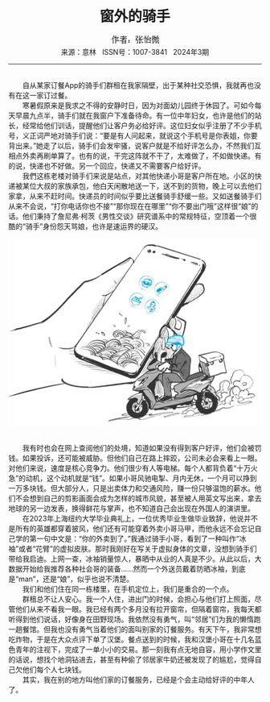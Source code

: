 # <center>窗外的骑手</center>

<div align=center><img src="https://raw.githubusercontent.com/leaguecn/magazines/main/img_authors/%25d7%25f7%25d5%25df%25a3%25ba%25d5%25c5%25e2%25f9%25ce%25a2.jpg"></div>

<center>来源：意林   ISSN号：1007-3841   2024年3期</center>

* * *

<br>　　自从某家订餐App的骑手们群租在我家隔壁，出于某种社交恐惧，我就再也没有在这一家订过餐。  
　　寒暑假原来是我求之不得的安静时日，因为对面幼儿园终于休园了。可如今每天早晨九点半，骑手们就在我窗户下准备待命。有一位中年妇女，也许是他们的站长，经常给他们训话，提醒他们让客户务必给好评。这位妇女似乎注册了不少手机号，义正词严地对骑手们说：“要是有人问起来，就说这个手机号是你表姐，你要背出来。”她走了以后，骑手们会发牢骚，说客户就是不给好评怎么办，不然我们互相点外卖再刷单算了。也有的说，干完这阵就不干了，太难做了，不如做快递。有的说，快递也不好做。另一个回应，快递又不需要客户给好评。  
　　我們这栋老楼对骑手们来说是站点，对其他快递小哥是客户所在地。小区的快递被某位大叔的家族承包，他白天闲散地送一下，送不到的货物，晚上可以去他们家拿，从来不赶时间。快递员的时间似乎要比送餐骑手舒缓一些。又如送餐骑手们从来不会说，“打你电话你也不接”“那你现在在哪里”“你不要出门哦”这样很“娘”的话。他们秉持了詹尼弗·柯茨《男性交谈》研究谱系中的常规特征，空顶着一个很酷的“骑手”身份怨天骂娘，也许是速运界的硬汉。

![](https://raw.githubusercontent.com/leaguecn/magazines/main/img/yili20240309-1-l.jpg)

  
<br>　　我有时也会在网上查阅他们的处境，知道如果没有得到客户好评，他们会被罚钱。如果投诉，还可能被威胁。但他们自己在路上摔跤，公司未必会来看上一眼。对他们来说，速度是核心竞争力。他们很少有人等电梯。每个人都背负着“十万火急”的动机，这个动机就是“钱”。如果小哥风驰电掣、月内无休，一个月可以挣到一万多块钱。但大部分人，只是出卖体力和交通风险，赚一份只够温饱的薪水。他们不会想到自己的剪影画面会成为怎样的城市风貌，甚至被人用英文写出来，拿去地球的另一边发表，换得鲜花与掌声，也不知道自己会出现在外国人的演讲里。  
　　在2023年上海纽约大学毕业典礼上，一位优秀毕业生做毕业致辞，他说并不是所有的英雄都穿着披风，他们还有可能穿着外卖小哥马甲，而他永远不会忘记自己学的第一句中文是：“你的外卖到了。”我通过骑手小哥，看到了一种叫作“冰袖”或者“花臂”的虚拟皮肤。那时我刚好在写关于虚拟身体的文章，没想到骑手们带给我启迪。上网一查，冰袖销量惊人，暴晒中从业的人真是不少。从此以后，大数据开始给我推荐各种社会哥的装备……然而一个外送员戴着防晒冰袖，到底是“man”，还是“娘”，似乎也说不清楚。  
　　我们和他们住在同一栋楼里，在手机定位上，我们是重合的一个点。  
　　群租总不让人安心。我一个人住，进出门的时候，会担心与他们打上照面，尽管他们从来不看我一眼。我已经有两个多月没有拉开窗帘，但隔着窗帘，我每天都听得到他们说话，好像身在田野现场。我依然没有勇气，叫“邻居”们为我的懒惰跑一趟餐馆。但我也没有勇气当着他们的面叫别家的订餐服务。有天下午，我非常想吃炸物，于是在大众点评下单了汉堡。餐点送到的时候，我和汉堡小哥在十几名蓝色青年的注视下，完成了一单小小的交易。那一刻我有点无地自容，用小学作文里的话说，想找个地洞钻进去，甚至有种偷了邻居家牛奶还被发现了的尴尬，觉得自己欠他们每个人七块钱。  
　　其实，我在别的地方叫他们家的订餐服务，已经是个会主动给好评的中年人了。
